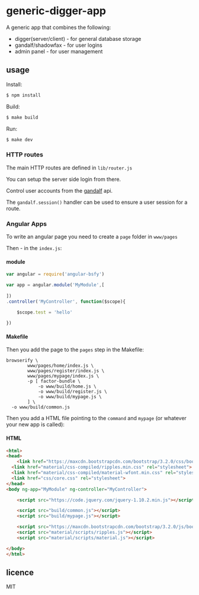 generic-digger-app
==================

A generic app that combines the following:

 * digger(server/client) - for general database storage
 * gandalf/shadowfax - for user logins
 * admin panel - for user management

## usage

Install:

```bash
$ npm install
```

Build:

```bash
$ make build
```

Run:

```bash
$ make dev
```

### HTTP routes
The main HTTP routes are defined in `lib/router.js`

You can setup the server side login from there.

Control user accounts from the [gandalf](https://github.com/binocarlos/gandalf) api.

The `gandalf.session()` handler can be used to ensure a user session for a route.

### Angular Apps
To write an angular page you need to create a `page` folder in `www/pages`

Then - in the `index.js`:

#### module
```js
var angular = require('angular-bsfy')

var app = angular.module('MyModule',[
	
])
.controller('MyController', function($scope){

	$scope.test = 'hello'
	
})
```

#### Makefile
Then you add the page to the `pages` step in the Makefile:

```
browserify \
		www/pages/home/index.js \
		www/pages/register/index.js \
		www/pages/mypage/index.js \
		-p [ factor-bundle \
			-o www/build/home.js \
			-o www/build/register.js \
			-o www/build/mypage.js \
		] \
  -o www/build/common.js
```

Then you add a HTML file pointing to the `command` and `mypage` (or whatever your new app is called):

#### HTML
```html
<html>
<head>
	<link href="https://maxcdn.bootstrapcdn.com/bootstrap/3.2.0/css/bootstrap.min.css" rel="stylesheet">
  <link href="material/css-compiled/ripples.min.css" rel="stylesheet">
  <link href="material/css-compiled/material-wfont.min.css" rel="stylesheet">
  <link href="css/core.css" rel="stylesheet">
</head>
<body ng-app="MyModule" ng-controller="MyController">

	<script src="https://code.jquery.com/jquery-1.10.2.min.js"></script>

	<script src="build/common.js"></script>
	<script src="build/mypage.js"></script>

	<script src="https://maxcdn.bootstrapcdn.com/bootstrap/3.2.0/js/bootstrap.min.js"></script>
	<script src="material/scripts/ripples.js"></script>
	<script src="material/scripts/material.js"></script>

</body>
</html>
```

## licence

MIT
